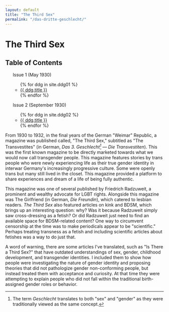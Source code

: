 ```yaml
---
layout: default
title: "The Third Sex"
permalink: "/das-dritte-geschlecht/"
---
```


# The Third Sex

<div class="toc">
  <h2>Table of Contents</h2>
  <ul>
    Issue 1 (May 1930)
    <ul class="texts">
    {% for ddg in site.ddg01 %}
      <li class="text-title">
        <a href="{{ ddg.baseurl }}{{ ddg.url }}">
          {{ ddg.title }}
        </a>
      </li>
    {% endfor %}
    </ul>
  </ul>
  <ul>
    Issue 2 (September 1930)
    <ul class="texts">
    {% for ddg in site.ddg02 %}
      <li class="text-title">
        <a href="{{ ddg.baseurl }}{{ ddg.url }}">
          {{ ddg.title }}
        </a>
      </li>
    {% endfor %}
    </ul>
  </ul>
</div>

From 1930 to 1932, in the final years of the German "Weimar" Republic, a magazine was published called, "The Third Sex," subtitled as "The Transvestites" (in German, _Das 3. Geschlecht[^fn1] &mdash; Die Transvestiten_). This was the first known magazine to be directly marketed towards what we would now call transgender people. This magazine features stories by trans people who were newly experiencing life as their true gender identity in interwar Germany's increasingly progressive culture. Some were openly trans but many still lived in the closet. This magazine provided a platform to share experiences and dream of a life of being fully authentic.

This magazine was one of several published by Friedrich Radzuweit, a prominent and wealthy advocate for LGBT rights. Alongside this magazine was The Girlfriend (in German, _Die Freundin_), which catered to lesbian readers. _The Third Sex_ also featured articles on kink and BDSM, which brings up an interesting question: why? Was it because Radzuweit simply saw cross-dressing as a fetish? Or did Radzuweit just need to find an available space for BDSM-related content? One way to circumvent censorship at the time was to make periodicals appear to be "scientific." Perhaps treating transness as a fetish and including scientific articles about fetishes was a way to do just that.

A word of warning, there are some articles I've translated, such as "Is There a Third Sex?" that have outdated understandings of sex, gender, childhood development, and transgender identities. I included them to show how people were investigating the nature of gender identity and proposing theories that did not pathologize gender non-conforming people, but instead treated them with acceptance and curiosity. At that time they were attempting to explain people who did not fall within the traditional birth-assigned gender roles or behavior.

[^fn1]: The term _Geschlecht_ translates to both "sex" and "gender" as they were traditionally viewed as the same concept.